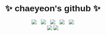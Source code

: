 <!DOCTYPE html>
<html lang="en">
<head>
  <meta charset="UTF-8">
  <meta name="viewport" content="width=device-width, initial-scale=1.0">
  <title>chaeyeon's github</title>
  <style>
    body {
      font-family: Arial, sans-serif;
    }
    .container {
      text-align: center;
    }
    .badge {
      margin: 0 5px; /* 아이콘 사이의 간격 조정 */
    }
  </style>
</head>
<body>
  <div class="container">
    <h1>✨ chaeyeon's github ✨</h1>
    <div>
      <img class="badge" src="https://img.shields.io/badge/Python-3178C6?style=flat&logo=Python&logoColor=white"/>
      <img class="badge" src="https://img.shields.io/badge/HTML5-E34F26?style=flat&logo=HTML5&logoColor=white"/>
      <img class="badge" src="https://img.shields.io/badge/JavaScript-F7DF1E?style=flat&logo=JavaScript&logoColor=white"/>
      <img class="badge" src="https://img.shields.io/badge/Jupyter-F37626?style=flat&logo=Jupyter&logoColor=white"/>
      <img class="badge" src="https://img.shields.io/badge/C-A8B9CC?style=flat&logo=C&logoColor=white"/>
    </div>
    <img src="https://github-readme-stats.vercel.app/api/top-langs/?username=Chaeyeoncho&layout=compact"/>
    <img src="https://github-readme-stats.vercel.app/api?username=Chaeyeoncho&show_icons=true&theme=radical"/>
  </div>
</body>
</html>
